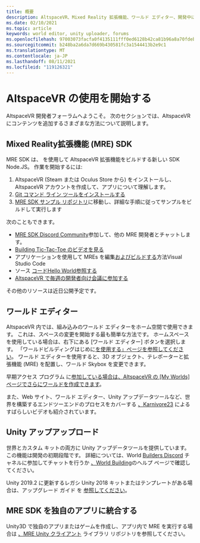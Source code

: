 ```yaml
---
title: 概要
description: AltspaceVR、Mixed Reality 拡張機能、ワールド エディター、開発中にヘルプを表示する方法について学習します。
ms.date: 02/10/2021
ms.topic: article
keywords: world editor, unity uploader, forums
ms.openlocfilehash: 97003073facfa0f4135111fff0ed6128b42ca81b96a8a70fdebef22d8988f548
ms.sourcegitcommit: b248ba2a6da7d669b430581fc3a1544413b2e9c1
ms.translationtype: MT
ms.contentlocale: ja-JP
ms.lasthandoff: 08/11/2021
ms.locfileid: "119126321"
---
```

# <a name="getting-started-with-altspacevr"></a>AltspaceVR の使用を開始する

AltspaceVR 開発者フォーラムへようこそ。 次のセクションでは、AltspaceVR にコンテンツを追加するさまざまな方法について説明します。

## <a name="mixed-reality-extension-mre-sdk"></a>Mixed Reality拡張機能 (MRE) SDK

MRE SDK は、 を使用して AltspaceVR 拡張機能をビルドする新しい SDK Node.JS。 作業を開始するには:

1. AltspaceVR (Steam または Oculus Store から) をインストールし、AltspaceVR アカウントを作成して、アプリについて理解します。
2. [Git コマンド ライン ツールをインストールする](https://git-scm.com/book/en/v2/Getting-Started-Installing-Git)
3. [MRE SDK サンプル リポジトリ](https://github.com/Microsoft/mixed-reality-extension-sdk-samples)に移動し、詳細な手順に従ってサンプルをビルドして実行します

次のこともできます。

* [MRE SDK Discord Community](https://discord.com/invite/xyBcQec)参加して、他の MRE 開発者とチャットします。
* [Building Tic-Tac-Toe のビデオを見る](https://www.youtube.com/watch?v=DQHrdK9JSXI&ab_channel=AltspaceVR)
* アプリケーションを使用して MREs を編集[およびビルドする](https://github.com/Microsoft/mixed-reality-extension-sdk#using-visual-studio-code)方法Visual Studio Code
* ソース [コードHello World参照する](https://github.com/Microsoft/mixed-reality-extension-sdk-samples/tree/master/samples/hello-world)
* [AltspaceVR で毎週の開発者向け会議に参加する](https://account.altvr.com/channels/sdk)

その他のリソースは近日公開予定です。

## <a name="world-editor"></a>ワールド エディター

AltspaceVR 内では、組み込みのワールド エディターをホーム空間で使用できます。 これは、スペースの変更を開始する最も簡単な方法です。 ホームスペースを使用している場合は、右下にある [ワールド エディター] ボタンを選択します。 「ワールドビルディングはじめに[を使用する」ページを参照してください](../world-building/world-building-getting-started.md)。 ワールド エディターを使用すると、3D オブジェクト、テレポーターと拡張機能 (MRE) を配置し、ワールド Skybox を変更できます。

早期アクセス プログラム に[参加している場合は](../world-building/early-access.md)[、AltspaceVR の [My Worlds] ページでさらにワールドを作成できます](https://account.altvr.com/users/sign_in)。

また、Web サイト、ワールド エディター、Unity アップデータツールなど、世界を構築するエンドツーエンドのプロセスをカバーする [、Karnivore23](https://www.youtube.com/watch?v=G8xgR3cDMjk&ab_channel=MarkGill) によるすばらしいビデオも紹介されています。

## <a name="unity-uploader"></a>Unity アップアップロード

世界とカスタム キットの両方に Unity アップデータツールを提供しています。 この機能は開発の初期段階です。 詳細については、World [Builders Discord](https://discord.com/invite/Kp59Frb) チャネルに参加してチャットを行うか [、World Building](../world-building/getting-help.md)のヘルプ ページで確認してください。

Unity 2019.2 に更新するレガシ Unity 2018 キットまたはテンプレートがある場合は、アップグレード ガイド を [参照してください](https://developer.altvr.com/upgrade-2019-2/)。

## <a name="integrating-the-mre-sdk-into-your-own-app"></a>MRE SDK を独自のアプリに統合する

Unity3D で独自のアプリまたはゲームを作成し、アプリ内で MRE を実行する場合は [、MRE Unity クライアント](https://github.com/Microsoft/mixed-reality-extension-unity) ライブラリ リポジトリを参照してください。
